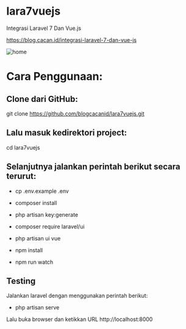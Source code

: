 # lara7vuejs
Integrasi Laravel 7 Dan Vue.js

https://blog.cacan.id/integrasi-laravel-7-dan-vue-js

![home](https://user-images.githubusercontent.com/51890752/79713681-b5b10900-82f8-11ea-8621-44d5c9168158.jpg)

# Cara Penggunaan:

## Clone dari GitHub:
git clone https://github.com/blogcacanid/lara7vuejs.git

## Lalu masuk kedirektori project:
cd lara7vuejs

## Selanjutnya jalankan perintah berikut secara terurut:
- cp .env.example .env
- composer install
- php artisan key:generate

- composer require laravel/ui
- php artisan ui vue
- npm install
- npm run watch

## Testing
Jalankan laravel dengan menggunakan perintah berikut:
- php artisan serve

Lalu buka browser dan ketikkan URL http://localhost:8000
